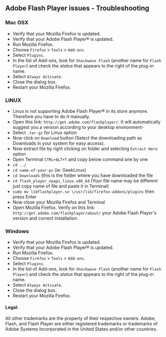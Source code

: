 ## Adobe Flash Player issues - Troubleshooting

### Mac OSX
* Verify that your Mozilla Firefox is updated.
* Verify that your Adobe Flash Player® is updated.
* Run Mozilla Firefox.
* Choose `Firefox` > `Tools` > `Add-ons`.
* Select `Plugins`.
* In the list of Add-ons, look for `Shockwave Flash` (another name for `Flash Player`) and check the _status_ that appears to the right of the plug-in name.
* Select `Always Activate`.
* Close the dialog box.
* Restart your Mozilla Firefox.

### LINUX
* Linux is not supporting Adobe Flash Player® in its store anymore. Therefore you have to do it manually.
* Open this link: `http://get.adobe.com/flashplayer/`. It will automatically suggest you a version according to your desktop environment-
* Select `.tar.gz` for Linux option
* Now click on `Download` button (Select the downloading path as Downloads in your system for easy access).
* Now extract file by right clicking on folder and selecting `Extract Here` option
* Open Terminal `CTRL+ALT+T` and copy below command one by one
* `cd ../`
* `cd name-of-your-pc` (ie: GeekLinux)
* `cd Downloads` (this is the folder where you have downloaded the file 
* `cd flash_player_npapi_linux.x86_64` (Your file name may be different just copy name of file and paste it in Terminal)
* `sudo mv libflashplayer.so \/usr/lib/firefox-addons/plugins` then press Enter
* Now close your Mozilla Firefox and Terminal
* Open Mozilla Firefox. Verify on this link: `http://get.adobe.com/flashplayer/about/` your Adobe Flash Player's version and correct installation.

### Windows
* Verify that your Mozilla Firefox is updated.
* Verify that your Adobe Flash Player® is updated.
* Run Mozilla Firefox.
* Choose `Firefox` > `Tools` > `Add-ons`.
* Select `Plugins`.
* In the list of Add-ons, look for `Shockwave Flash` (another name for `Flash Player`) and check the _status_ that appears to the right of the plug-in name.
* Select `Always Activate`.
* Close the dialog box.
* Restart your Mozilla Firefox.

#### Legal:
All other trademarks are the property of their respective owners.
Adobe, Flash, and Flash Player are either registered trademarks or trademarks of Adobe Systems Incorporated in the United States and/or other countries.